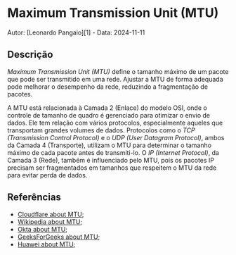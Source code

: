 # Maximum Transmission Unit (MTU)

Autor: [Leonardo Pangaio][1] - Data: 2024-11-11

## Descrição

*Maximum Transmission Unit (MTU)* define o tamanho máximo de um pacote que pode ser transmitido em uma rede. Ajustar a MTU de forma adequada pode melhorar o desempenho da rede, reduzindo a fragmentação de pacotes.

A MTU está relacionada à Camada 2 (Enlace) do modelo OSI, onde o controle de tamanho de quadro é gerenciado para otimizar o envio de dados. Ele tem relação com vários protocolos, especialmente aqueles que transportam grandes volumes de dados. Protocolos como o *TCP (Transmission Control Protocol)* e o *UDP (User Datagram Protocol)*, ambos da Camada 4 (Transporte), utilizam o MTU para determinar o tamanho máximo de cada pacote antes de transmiti-lo. O *IP (Internet Protocol)*, da Camada 3 (Rede), também é influenciado pelo MTU, pois os pacotes IP precisam ser fragmentados em tamanhos que respeitem o MTU da rede para evitar perda de dados.

## Referências

- [Cloudflare about MTU](https://www.cloudflare.com/pt-br/learning/network-layer/what-is-mtu/);
- [Wikipedia about MTU](https://en.wikipedia.org/wiki/Maximum_transmission_unit);
- [Okta about MTU](https://www.okta.com/identity-101/mtu/);
- [GeeksForGeeks about MTU](https://www.geeksforgeeks.org/what-is-mtumaximum-transmission-unit/);
- [Huawei about MTU](https://info.support.huawei.com/info-finder/encyclopedia/en/MTU.html);
